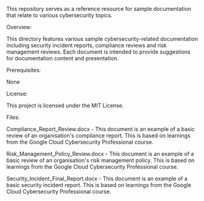 This repository serves as a reference resource for sample documentation that relate to various cybersecurity topics.

Overview:

This directory features various sample cybersecurity-related documentation including security incident reports, compliance reviews and risk management reviews. Each document is intended to provide suggestions for documentation content and presentation.

Prerequisites:

None

License:

This project is licensed under the MIT License.

Files:

Compliance_Report_Review.docx - This document is an example of a basic review of an organisation's compliance report. This is based on learnings from the Google Cloud Cybersecurity Professional course.

Risk_Management_Policy_Review.docx - This document is an example of a basic review of an organisation's risk management policy. This is based on learnings from the Google Cloud Cybersecurity Professional course.

Security_Incident_Final_Report.docx - This document is an example of a basic security incident report. This is based on learnings from the Google Cloud Cybersecurity Professional course.
